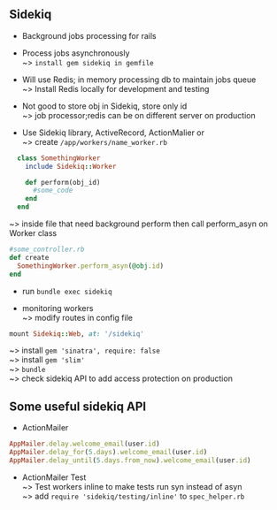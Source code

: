 ## Sidekiq
* Background jobs processing for rails  

* Process jobs asynchronously  
~> `install gem sidekiq in gemfile`  

* Will use Redis; in memory processing db to maintain jobs queue  
~> Install Redis locally for development and testing   

* Not good to store obj in Sidekiq, store only id  
~> job processor;redis can be on different server on production  

* Use Sidekiq library, ActiveRecord, ActionMalier or  
~> create `/app/workers/name_worker.rb`  
```ruby
  class SomethingWorker
    include Sidekiq::Worker

    def perform(obj_id)
      #some_code
    end
  end
```

~> inside file that need background perform then call perform_asyn on Worker class   
```ruby
#some_controller.rb
def create
  SomethingWorker.perform_asyn(@obj.id)
end
```

* run `bundle exec sidekiq`  

* monitoring workers  
~> modify routes in config file  
```ruby
mount Sidekiq::Web, at: '/sidekiq'  
```
~> install `gem 'sinatra', require: false`  
~> install `gem 'slim'`  
~> `bundle`  
~> check sidekiq API to add access protection on production  

## Some useful sidekiq API  
* ActionMailer  
```ruby
AppMailer.delay.welcome_email(user.id)  
AppMailer.delay_for(5.days).welcome_email(user.id)
AppMailer.delay_until(5.days.from_now).welcome_email(user.id)
```

* ActionMailer Test  
~> Test workers inline to make tests run syn instead of asyn  
~> add `require 'sidekiq/testing/inline'` to `spec_helper.rb`  